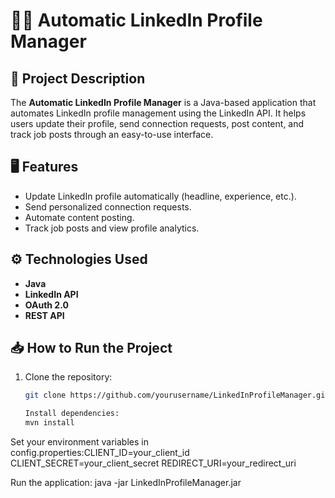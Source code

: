 # 🧑‍💼 Automatic LinkedIn Profile Manager

## 📖 Project Description
The **Automatic LinkedIn Profile Manager** is a Java-based application that automates LinkedIn profile management using the LinkedIn API. It helps users update their profile, send connection requests, post content, and track job posts through an easy-to-use interface.

## 🖥️ Features
- Update LinkedIn profile automatically (headline, experience, etc.).
- Send personalized connection requests.
- Automate content posting.
- Track job posts and view profile analytics.

## ⚙️ Technologies Used
- **Java**
- **LinkedIn API**
- **OAuth 2.0**
- **REST API**

## 📥 How to Run the Project
1. Clone the repository:
   ```bash
   git clone https://github.com/yourusername/LinkedInProfileManager.git

   Install dependencies:
   mvn install

Set your environment variables in config.properties:CLIENT_ID=your_client_id
CLIENT_SECRET=your_client_secret
REDIRECT_URI=your_redirect_uri

Run the application:
java -jar LinkedInProfileManager.jar
